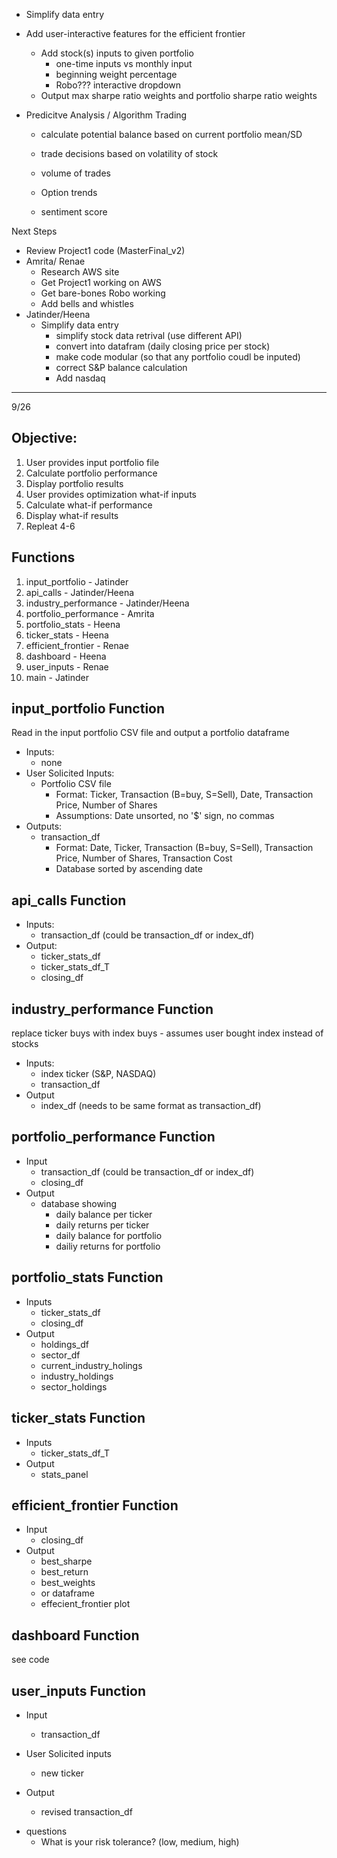 - Simplify data entry

- Add user-interactive features for the efficient frontier
    - Add stock(s) inputs to given portfolio
        - one-time inputs vs monthly input
        - beginning weight percentage
        - Robo??? interactive dropdown
    - Output max sharpe ratio weights and portfolio sharpe ratio weights

- Predicitve Analysis / Algorithm Trading
    - calculate potential balance based on current portfolio mean/SD
    - trade decisions based on volatility of stock
    
    
    - volume of trades
    - Option trends
    - sentiment score
    

Next Steps
- Review Project1 code (MasterFinal_v2)
- Amrita/ Renae
    - Research AWS site
    - Get Project1 working on AWS
    - Get bare-bones Robo working
    - Add bells and whistles
- Jatinder/Heena
    - Simplify data entry
        - simplify stock data retrival (use different API)
        - convert into datafram (daily closing price per stock)
        - make code modular (so that any portfolio coudl be inputed)
        - correct S&P balance calculation
        - Add nasdaq


*************************
9/26

## Objective: 
1) User provides input portfolio file
2) Calculate portfolio performance
3) Display portfolio results
4) User provides optimization what-if inputs
5) Calculate what-if performance
6) Display what-if results
7) Repleat 4-6 

## Functions
1) input_portfolio - Jatinder
2) api_calls - Jatinder/Heena
3) industry_performance - Jatinder/Heena
4) portfolio_performance - Amrita
5) portfolio_stats - Heena
6) ticker_stats - Heena
7) efficient_frontier - Renae
8) dashboard - Heena
9) user_inputs - Renae
10) main - Jatinder

## input_portfolio Function
Read in the input portfolio CSV file and output a portfolio dataframe
* Inputs:
    * none
* User Solicited Inputs:
    * Portfolio CSV file
        * Format: Ticker, Transaction (B=buy, S=Sell), Date, Transaction Price, Number of Shares
        * Assumptions: Date unsorted, no '$' sign, no commas
* Outputs:
    * transaction_df
        * Format: Date, Ticker, Transaction (B=buy, S=Sell), Transaction Price, Number of Shares, Transaction Cost
        * Database sorted by ascending date
    
    
## api_calls Function
* Inputs: 
    * transaction_df (could be transaction_df or index_df)
* Output:
    * ticker_stats_df
    * ticker_stats_df_T
    * closing_df


## industry_performance Function
replace ticker buys with index buys - assumes user bought index instead of stocks
* Inputs:
    * index ticker (S&P, NASDAQ)
    * transaction_df
* Output
    * index_df (needs to be same format as transaction_df)
    
    
## portfolio_performance Function
* Input
    * transaction_df (could be transaction_df or index_df)
    * closing_df
* Output
    * database showing 
        * daily balance per ticker
        * daily returns per ticker
        * daily balance for portfolio
        * dailiy returns for portfolio

## portfolio_stats Function
* Inputs
    * ticker_stats_df
    * closing_df
* Output
    * holdings_df
    * sector_df
    * current_industry_holings
    * industry_holdings
    * sector_holdings
    
## ticker_stats Function
* Inputs
    * ticker_stats_df_T
* Output
    * stats_panel
    
## efficient_frontier Function
* Input
    * closing_df
* Output
    * best_sharpe
    * best_return   
    * best_weights
    * or dataframe
    * effecient_frontier plot
    
## dashboard Function
see code

## user_inputs Function
* Input
    * transaction_df
* User Solicited inputs
    * new ticker
    
* Output
    * revised transaction_df 


- questions
    * What is your risk tolerance? (low, medium, high)
